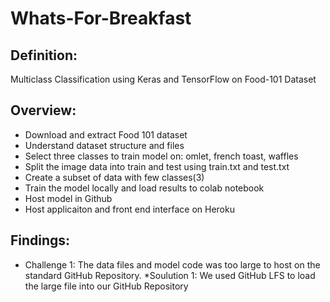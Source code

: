 # Whats-For-Breakfast

Definition: 
---
Multiclass Classification using Keras and TensorFlow on Food-101 Dataset

Overview:
---
  * Download and extract Food 101 dataset
  * Understand dataset structure and files
  * Select three classes to train model on: omlet, french toast, waffles
  * Split the image data into train and test using train.txt and test.txt
  * Create a subset of data with few classes(3)
  * Train the model locally and load results to colab notebook
  * Host model in Github
  * Host applicaiton and front end interface on Heroku
  
 Findings: 
 ---
   * Challenge 1: The data files and model code was too large to host on the standard GitHub Repository. 
      *Soulution 1: We used GitHub LFS to load the large file into our GitHub Repository
